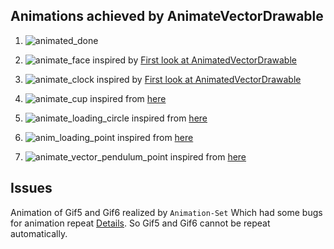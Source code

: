 ## Animations achieved by AnimateVectorDrawable

1. ![animated_done](http://ghui.u.qiniudn.com/gif1.gif)

2. ![animate_face](http://ghui.u.qiniudn.com/gif2.gif) inspired by [First look at AnimatedVectorDrawable](http://blog.sqisland.com/2014/10/first-look-at-animated-vector-drawable.html)

3. ![animate_clock](http://ghui.u.qiniudn.com/gif3.gif) inspired by [First look at AnimatedVectorDrawable](http://blog.sqisland.com/2014/10/first-look-at-animated-vector-drawable.html)

4. ![animate_cup](http://ghui.u.qiniudn.com/gif4.gif) inspired from [here](https://dribbble.com/shots/395607-Animated-Uploading-gif-For-Sipp-iPhone-App)

5. ![animate_loading_circle](http://ghui.u.qiniudn.com/giff5.gif) inspired from [here](https://dribbble.com/shots/2211862-Loading-v3)

6. ![anim_loading_point](http://ghui.u.qiniudn.com/gif6.gif) inspired from [here](https://dribbble.com/shots/2163147-Loading)
7. ![animate_vector_pendulum_point](http://ghui.u.qiniudn.com/gif7.gif) inspired from [here](https://dribbble.com/shots/963799-Animation-Loading-gif)


## Issues
Animation of Gif5 and Gif6 realized by `Animation-Set` Which had some bugs for animation repeat [Details](http://stackoverflow.com/questions/4480652/android-animation-does-not-repeat). So Gif5 and Gif6 cannot be repeat automatically.
